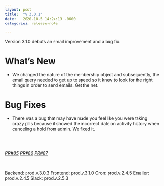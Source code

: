 ```yaml
---
layout: post
title:  "V 3.0.1"
date:   2020-10-5 14:24:13 -0600
categories: release-note

---
```

Version 3.1.0 debuts an email improvement and a bug fix.

# What’s New
- We changed the nature of the membership object and subsequently, the email query needed to get up to speed so it knew to look for the right things in order to send emails. Get the net.




# Bug Fixes

- There was a bug that may have made you feel like you were taking crazy pills because it showed the incorrect date on activity history when canceling a hold from admin. We fixed it. 

<br/><br/>


*[PR#85](https://github.com/streetparking/my-streetparking/pull/85)* *[PR#86](https://github.com/streetparking/my-streetparking/pull/86)* *[PR#87](https://github.com/streetparking/my-streetparking/pull/87)* 

<br/><br/>
Backend: prod.v.3.0.3
Frontend: prod.v.3.1.0
Cron: prod.v.2.4.5
Emailer: prod.v.2.4.5
Slack: prod.v.2.5.3